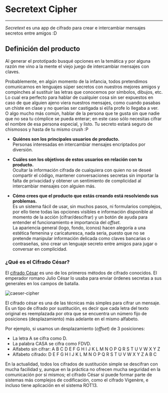 # Secretext Cipher
---
*Secretext* es una app de cifrado para crear e intercambiar mensajes secretos entre amigos :D

## Definición del producto

Al generar el prototipado busqué opciones en la temática y por alguna razón me vino a la mente el viejo juego de intercambiar mensajes con claves.  

Probablemente, en algún momento de la infancia, todos pretendimos comunicarnos en lenguajes súper secretos con nuestros mejores amigos y compinches al sustituir las letras que conocemos por símbolos, dibujos, etc. Lo cual era perfecto para hablar de cualquier cosa sin ser expuestos en caso de que alguien ajeno viera nuestros mensajes, como cuando pasabas un chiste en clase y no querías ser castigada si el/la profe lo llegaba a ver. O algo mucho más común, hablar de la persona que te gusta sin que nadie que no sea tu cómplice se pueda enterar; en este caso sólo necesitas cifrar el nombre de esa persona especial, y listo. Tu secreto estará seguro de chismosos y hasta de tu mismo crush :P

* __Quiénes son los principales usuarios de producto.__  
Personas interesadas en intercambiar mensajes encriptados por diversión.

* __Cuáles son los objetivos de estos usuarios en relación con tu producto.__  
Ocultar la información cifrada de cualquiera con quien no se deseé compartir el código, mantener conversaciones secretas sin importar la falta de privacidad y obtener un sentimiento de complicidad al intercambiar mensajes con alguien más.

* __Cómo crees que el producto que estás creando está resolviendo sus problemas.__  
Es un sistema fácil de usar, sin muchos pasos, ni formularios complejos, por ello tiene todas las opciones visibles e información disponible al momento de la acción (cifrar/descifrar) y un botón de ayuda para entender el funcionamiento e importancia del *offset*.  
La apariencia general (logo, fondo, íconos) hacen alegoría a una estética femenina y caricaturesca, nada seria, puesto que no se pretende manipular información delicada como claves bancarias o contraseñas, sino crear un lenguaje secreto entre amigos para jugar o conversar en complicidad.

### ¿Qué es el Cifrado César?

El [cifrado César](https://en.wikipedia.org/wiki/Caesar_cipher)
es uno de los primeros métodos de cifrado conocidos. El emperador romano Julio
César lo usaba para enviar órdenes secretas a sus generales en los campos de
batalla.

![caeser-cipher](https://upload.wikimedia.org/wikipedia/commons/thumb/2/2b/Caesar3.svg/2000px-Caesar3.svg.png)

El cifrado césar es una de las técnicas más simples para cifrar un mensaje. Es
un tipo de cifrado por sustitución, es decir que cada letra del texto original
es reemplazada por otra que se encuentra un número fijo de posiciones
(desplazamiento) más adelante en el mismo alfabeto.

Por ejemplo, si usamos un desplazamiento (_offset_) de 3 posiciones:

* La letra A se cifra como D.
* La palabra CASA se cifra como FDVD.
* Alfabeto sin cifrar: A B C D E F G H I J K L M N O P Q R S T U V W X Y Z
* Alfabeto cifrado: D E F G H I J K L M N O P Q R S T U V W X Y Z A B C

En la actualidad, todos los cifrados de sustitución simple se descifran con
mucha facilidad y, aunque en la práctica no ofrecen mucha seguridad en la
comunicación por sí mismos; el cifrado César sí puede formar parte de sistemas
más complejos de codificación, como el cifrado Vigenère, e incluso tiene
aplicación en el sistema ROT13.
